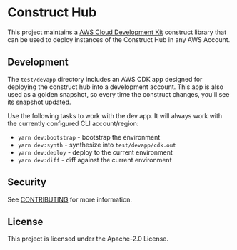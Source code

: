 # Construct Hub

This project maintains a [AWS Cloud Development Kit][aws-cdk] construct library
that can be used to deploy instances of the Construct Hub in any AWS Account.

[aws-cdk]: https://github.com/aws/aws-cdk

## Development

The `test/devapp` directory includes an AWS CDK app designed for deploying the
construct hub into a development account. This app is also used as a golden
snapshot, so every time the construct changes, you'll see its snapshot updated.

Use the following tasks to work with the dev app. It will always work with the
currently configured CLI account/region:

* `yarn dev:bootstrap` - bootstrap the environment
* `yarn dev:synth` - synthesize into `test/devapp/cdk.out`
* `yarn dev:deploy` - deploy to the current environment
* `yarn dev:diff` - diff against the current environment

## Security

See [CONTRIBUTING](CONTRIBUTING.md#security-issue-notifications) for more
information.

## License

This project is licensed under the Apache-2.0 License.
